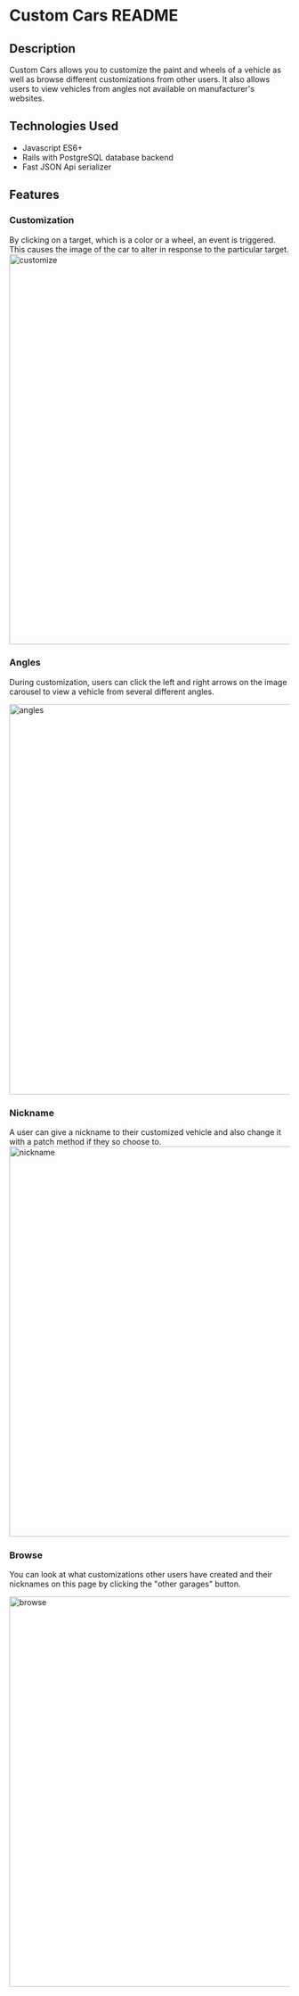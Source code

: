 # Custom Cars README

## Description
Custom Cars allows you to customize the paint and wheels of a vehicle as well as browse different customizations from other users. It also allows users to view vehicles from angles not available on manufacturer's websites.

## Technologies Used
- Javascript ES6+
- Rails with PostgreSQL database backend
- Fast JSON Api serializer

## Features

### Customization
By clicking on a target, which is a color or a wheel, an event is triggered. This causes the image of the car to alter in response to the particular target.
<img src="https://media.giphy.com/media/S6YmdDnkfHIJvMm1ts/giphy.gif" alt="customize" width="700"/>

### Angles
During customization, users can click the left and right arrows on the image carousel to view a vehicle from several different angles.

<img src="https://media.giphy.com/media/gIZd6P1WqfFOirfRC3/giphy.gif" alt="angles" width="700"/>

### Nickname
A user can give a nickname to their customized vehicle and also change it with a patch method if they so choose to. 
<img src="https://media.giphy.com/media/L1KOiVWn9a5VMDkud6/giphy.gif" alt="nickname" width="700"/>

### Browse
You can look at what customizations other users have created and their nicknames on this page by clicking the "other garages" button.

<img src="https://media.giphy.com/media/H6WqDcnz8J4uVxYr2t/giphy.gif" alt="browse" width="700"/>
